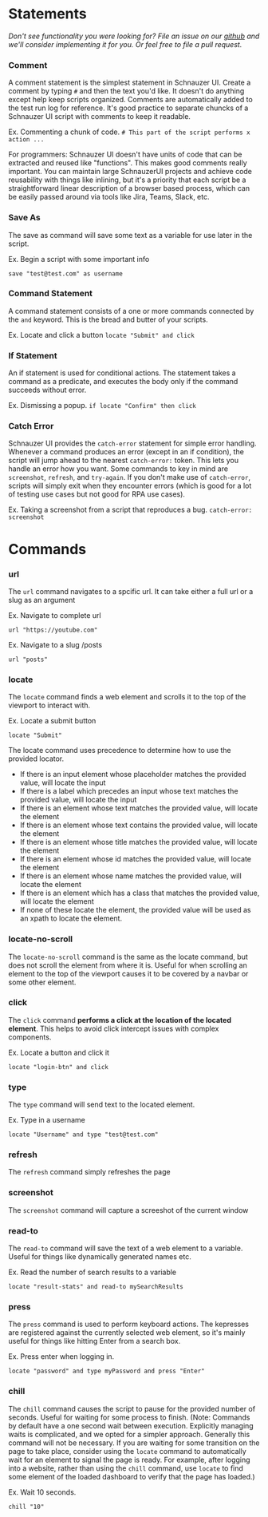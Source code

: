 # Statements

*Don't see functionality you were looking for? File an issue on our [github](https://github.com/bcpeinhardt/schnauzerUI/issues/new) and we'll consider implementing it for you. Or feel free to file a pull request.*

### Comment
A comment statement is the simplest statement in Schnauzer UI. Create a comment by typing `#` and then the text you'd like.
It doesn't do anything except help keep scripts organized. Comments are automatically added to the test run log for reference. It's good practice to separate chuncks of a Schnauzer UI script with comments to keep it readable.

Ex. Commenting a chunk of code.
`# This part of the script performs x action ...`

For programmers: Schnauzer UI doesn't have units of code that can be extracted and reused like "functions".
This makes good comments really important. You can maintain large SchnauzerUI projects and achieve code reusability
with things like inlining, but it's a priority that each script be a straightforward linear description
of a browser based process, which can be easily passed around via tools like Jira, Teams, Slack, etc.

### Save As
The save as command will save some text as a variable for use later in the script. 

Ex. Begin a script with some important info

`save "test@test.com" as username`

### Command Statement
A command statement consists of a one or more commands connected by the `and` keyword. This is 
the bread and butter of your scripts.

Ex. Locate and click a button
`locate "Submit" and click`

### If Statement
An if statement is used for conditional actions. The statement takes a command as a predicate, and
executes the body only if the command succeeds without error.

Ex. Dismissing a popup.
`if locate "Confirm" then click`

### Catch Error
Schnauzer UI provides the `catch-error` statement for simple error handling. Whenever a command
produces an error (except in an if condition), the script will jump ahead to the nearest `catch-error:`
token. This lets you handle an error how you want. Some commands to key in mind are `screenshot`, `refresh`, and `try-again`.
If you don't make use of `catch-error`, scripts will simply exit when they encounter errors (which is good for a lot
of testing use cases but not good for RPA use cases).

Ex. Taking a screenshot from a script that reproduces a bug.
`catch-error: screenshot`

# Commands

### url
The `url` command navigates to a spcific url. It can take either a full url or a slug as an argument

Ex. Navigate to complete url

`url "https://youtube.com"`

Ex. Navigate to a slug /posts

`url "posts"`

### locate
The `locate` command finds a web element and scrolls it to the top of the viewport to interact with.

Ex. Locate a submit button

`locate "Submit"`

The locate command uses precedence to determine how to use the provided locator.

- If there is an input element whose placeholder matches the provided value, will locate the input
- If there is a label which precedes an input whose text matches the provided value, will locate the input
- If there is an element whose text matches the provided value, will locate the element
- If there is an element whose text contains the provided value, will locate the element
- If there is an element whose title matches the provided value, will locate the element 
- If there is an element whose id matches the provided value, will locate the element
- If there is an element whose name matches the provided value, will locate the element
- If there is an element which has a class that matches the provided value, will locate the element
- If none of these locate the element, the provided value will be used as an xpath to locate the element.

### locate-no-scroll
The `locate-no-scroll` command is the same as the locate command, but does not scroll the element from where
it is. Useful for when scrolling an element to the top of the viewport causes it to be covered by a navbar or 
some other element.

### click
The `click` command __performs a click at the location of the located element__. This helps to avoid 
click intercept issues with complex components. 

Ex. Locate a button and click it

`locate "login-btn" and click`

### type
The `type` command will send text to the located element.

Ex. Type in a username

`locate "Username" and type "test@test.com"`

### refresh
The `refresh` command simply refreshes the page

### screenshot
The `screenshot` command will capture a screeshot of the current window

### read-to
The `read-to` command will save the text of a web element to a variable. Useful for things
like dynamically generated names etc.

Ex. Read the number of search results to a variable

`locate "result-stats" and read-to mySearchResults`
 
### press
The `press` command is used to perform keyboard actions. The kepresses are registered against 
the currently selected web element, so it's mainly useful for things like hitting Enter from a search box.

Ex. Press enter when logging in.

`locate "password" and type myPassword and press "Enter"`

### chill
The `chill` command causes the script to pause for the provided number of seconds. Useful for waiting
for some process to finish. 
(Note: Commands by default have a one second wait between execution. Explicitly managing waits is complicated,
and we opted for a simpler approach. Generally this command will not be necessary. If you are waiting for some transition
on the page to take place, consider using the `locate` command to automatically wait for an element to signal the page is ready.
For example, after logging into a website, rather than using the `chill` command, use `locate` to find some element of the loaded dashboard to verify that the page has loaded.)

Ex. Wait 10 seconds.

`chill "10"`